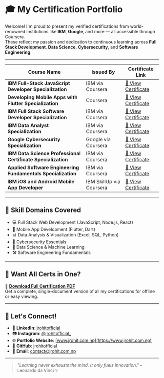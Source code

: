 # 🎓 My Certification Portfolio

Welcome! I'm proud to present my verified certifications from world-renowned institutions like **IBM**, **Google**, and more — all accessible through Coursera.  
These reflect my passion and dedication to continuous learning across **Full Stack Development**, **Data Science**, **Cybersecurity**, and **Software Engineering**.

---

| Course Name | Issued By | Certificate Link |
|-------------|-----------|------------------|
| **IBM Full-Stack JavaScript Developer Specialization** | IBM via Coursera | [🔗 View Certificate](https://coursera.org/share/b120841e8a3c05aacc0d15ddd4d5a01b) |
| **Developing Mobile Apps with Flutter Specialization** | Coursera | [🔗 View Certificate](https://coursera.org/verify/specialization/UIAIBD9VEVA2) |
| **IBM Full Stack Software Developer Specialization** | IBM via Coursera | [🔗 View Certificate](https://coursera.org/share/642ffcd32355853aad2d1d5302df43e5) |
| **IBM Data Analyst Specialization** | IBM via Coursera | [🔗 View Certificate](https://coursera.org/share/2faa5f164eb7a75bee09dca3217f82a0) |
| **Google Cybersecurity Specialization** | Google via Coursera | [🔗 View Certificate](https://coursera.org/share/775da199b74547343dacc79367493b2d) |
| **IBM Data Science Professional Certificate Specialization** | IBM via Coursera | [🔗 View Certificate](https://coursera.org/share/0283552f92cc918f7033d5569698291e) |
| **Applied Software Engineering Fundamentals Specialization** | IBM via Coursera | [🔗 View Certificate](https://coursera.org/share/a0b8e6ae38c60f100b0644762e504bc7) |
| **IBM iOS and Android Mobile App Developer** | IBM SkillUp via Coursera | [🔗 View Certificate](https://coursera.org/share/6ea33ee5671ac5fbe81074e851c92521) |

---


## 🚀 Skill Domains Covered

- 💻 Full Stack Web Development (JavaScript, Node.js, React)
- 📱 Mobile App Development (Flutter, Dart)
- 📊 Data Analysis & Visualization (Excel, SQL, Python)
- 🔐 Cybersecurity Essentials
- 🧠 Data Science & Machine Learning
- 🛠️ Software Engineering Fundamentals

---

## 📂 Want All Certs in One?

📄 **[Download Full Certification PDF]([https://your-pdf-link.com](https://github.com/jrohitofficial/Coursera_Specialization_Certification.git))**  
Get a complete, single-document version of all my certifications for offline or easy viewing.

---

## 🤝 Let's Connect!

- 🔗 **LinkedIn**: [jrohitofficial](https://www.linkedin.com/in/jrohitofficial)
- 📷 **Instagram**: [@jrohitofficial_](https://instagram.com/jrohitofficial_)
- 🌐 **Portfolio Website**: [www.jrohit.com.np](https://www.jrohit.com.np)
- 🐙 **GitHub**: [jrohitofficial](https://github.com/jrohitofficial)
- 📧 **Email**: [contact@jrohit.com.np](mailto:contact@jrohit.com.np)

---

> _"Learning never exhausts the mind. It only fuels innovation."_ – Leonardo da Vinci ✨

